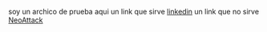 soy un archico de prueba
aqui un link que sirve
[linkedin](https://www.linkedin.com/)
un link que no sirve
[NeoAttack](hps://neoattkjjhhftrderydcggkvgjtfjdytdfd.com/proyectos/)

